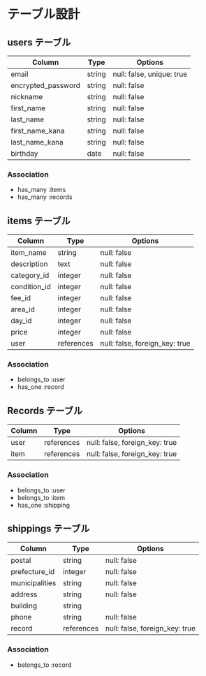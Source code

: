 # テーブル設計

## users テーブル

| Column               | Type   | Options                   |
| -------------------- | ------ | ------------------------- |
| email                | string | null: false, unique: true |
| encrypted_password   | string | null: false               |
| nickname             | string | null: false               |
| first_name           | string | null: false               |
| last_name            | string | null: false               |
| first_name_kana      | string | null: false               |
| last_name_kana       | string | null: false               |
| birthday             | date   | null: false               |

### Association

- has_many :items
- has_many :records

## items テーブル

| Column       | Type               | Options                        |
| ------------ | ------------------ | ------------------------------ |
| item_name    | string             | null: false                    |
| description  | text               | null: false                    |
| category_id  | integer            | null: false                    |
| condition_id | integer            | null: false                    |
| fee_id       | integer            | null: false                    |
| area_id      | integer            | null: false                    |
| day_id       | integer            | null: false                    |
| price        | integer            | null: false                    |
| user         | references         | null: false, foreign_key: true |

### Association

- belongs_to :user
- has_one :record

## Records テーブル

| Column      | Type               | Options                        |
| ----------- | ------------------ | ------------------------------ |
| user        | references         | null: false, foreign_key: true |
| item        | references         | null: false, foreign_key: true |

### Association

- belongs_to :user
- belongs_to :item
- has_one :shipping


## shippings テーブル

| Column         | Type       | Options                        |
| -------------- | -----------| ------------------------------ |
| postal         | string     | null: false                    |
| prefecture_id  | integer    | null: false                    |
| municipalities | string     | null: false                    |
| address        | string     | null: false                    |
| building       | string     |                                |
| phone          | string     | null: false                    |
| record         | references | null: false, foreign_key: true |

### Association

- belongs_to :record
